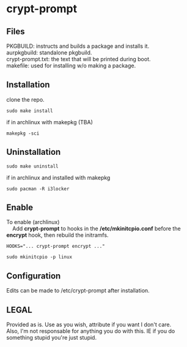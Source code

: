 # crypt-prompt

Files
---

PKGBUILD: instructs and builds a package and installs it.  
aurpkgbuild: standalone pkgbuild.  
crypt-prompt.txt: the text that will be printed during boot.  
makefile: used for installing w/o making a package.  


Installation
---

clone the repo.

```
sudo make install
```
if in archlinux with makepkg (TBA)
```
makepkg -sci
```


Uninstallation
---

```
sudo make uninstall
```

if in archlinux and installed with makepkg
```
sudo pacman -R i3locker
```

Enable
---

To enable (archlinux)  
&nbsp;&nbsp;&nbsp;&nbsp;Add **crypt-prompt** to hooks in the **/etc/mkinitcpio.conf** before the **encrypt** hook, then rebuild the initramfs.
```
HOOKS="... crypt-prompt encrypt ..."
```
```
sudo mkinitcpio -p linux
```


Configuration
---

Edits can be made to /etc/crypt-prompt after installation.


LEGAL
---

Provided as is. Use as you wish, attribute if you want I don't care.  
Also, I'm not responsable for anything you do with this. IE if you do something stupid you're just stupid.

